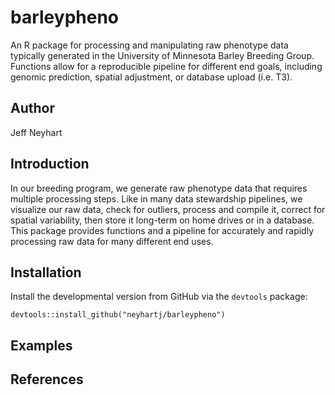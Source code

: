 # barleypheno
An R package for processing and manipulating raw phenotype data typically generated in the University of Minnesota Barley Breeding Group. Functions allow for a reproducible pipeline for different end goals, including genomic prediction, spatial adjustment, or database upload (i.e. T3).

## Author
Jeff Neyhart

## Introduction
In our breeding program, we generate raw phenotype data that requires multiple
processing steps. Like in many data stewardship pipelines, we visualize our raw
data, check for outliers, process and compile it, correct for spatial variability,
then store it long-term on home drives or in a database. This package provides
functions and a pipeline for accurately and rapidly processing raw data for many
different end uses.

## Installation

Install the developmental version from GitHub via the `devtools` package:
```
devtools::install_github("neyhartj/barleypheno")
```

## Examples


## References
